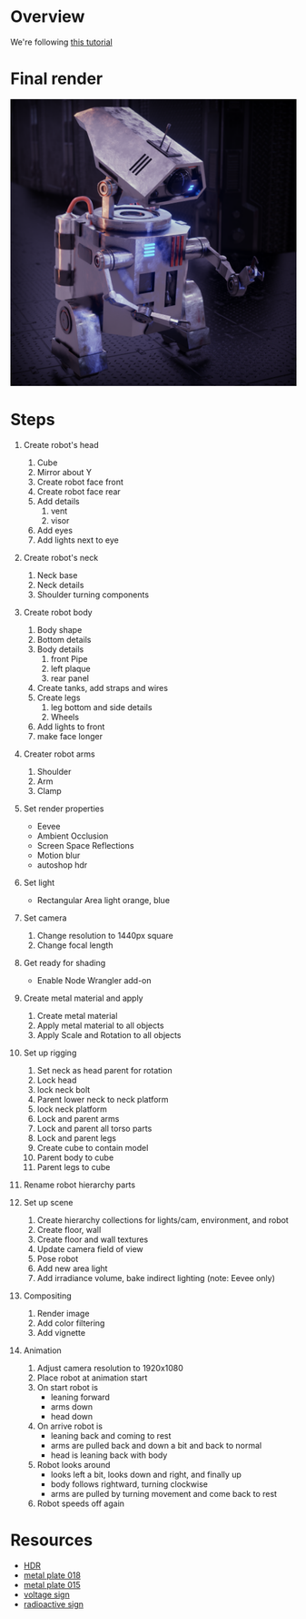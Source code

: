 # Overview

We're following [this tutorial](https://www.youtube.com/watch?v=9LMEUXPxl8g&list=PLsGl9GczcgBvuBDsj9dA1Aa_arhcJib-s&ab_channel=RyanKingArt)

# Final render

![render](./renders/final.png)

# Steps

1. Create robot's head
   1. Cube
   1. Mirror about Y
   1. Create robot face front
   1. Create robot face rear
   1. Add details
      1. vent
      1. visor
   1. Add eyes
   1. Add lights next to eye
1. Create robot's neck
   1. Neck base
   1. Neck details
   1. Shoulder turning components
1. Create robot body

   1. Body shape
   1. Bottom details
   1. Body details
      1. front Pipe
      1. left plaque
      1. rear panel
   1. Create tanks, add straps and wires
   1. Create legs
      1. leg bottom and side details
      1. Wheels
   1. Add lights to front
   1. make face longer

1. Creater robot arms
   1. Shoulder
   1. Arm
   1. Clamp
1. Set render properties
   - Eevee
   - Ambient Occlusion
   - Screen Space Reflections
   - Motion blur
   - autoshop hdr
1. Set light
   - Rectangular Area light orange, blue
1. Set camera
   1. Change resolution to 1440px square
   1. Change focal length
1. Get ready for shading
   - Enable Node Wrangler add-on
1. Create metal material and apply
   1. Create metal material
   1. Apply metal material to all objects
   1. Apply Scale and Rotation to all objects
1. Set up rigging
   1. Set neck as head parent for rotation
   1. Lock head
   1. lock neck bolt
   1. Parent lower neck to neck platform
   1. lock neck platform
   1. Lock and parent arms
   1. Lock and parent all torso parts
   1. Lock and parent legs
   1. Create cube to contain model
   1. Parent body to cube
   1. Parent legs to cube
1. Rename robot hierarchy parts
1. Set up scene
   1. Create hierarchy collections for lights/cam, environment, and robot
   1. Create floor, wall
   1. Create floor and wall textures
   1. Update camera field of view
   1. Pose robot
   1. Add new area light
   1. Add irradiance volume, bake indirect lighting (note: Eevee only)
1. Compositing
   1. Render image
   1. Add color filtering
   1. Add vignette
1. Animation
   1. Adjust camera resolution to 1920x1080
   1. Place robot at animation start
   1. On start robot is
      - leaning forward
      - arms down
      - head down
   1. On arrive robot is
      - leaning back and coming to rest
      - arms are pulled back and down a bit and back to normal
      - head is leaning back with body
   1. Robot looks around
      - looks left a bit, looks down and right, and finally up
      - body follows rightward, turning clockwise
      - arms are pulled by turning movement and come back to rest
   1. Robot speeds off again

# Resources

- [HDR](https://polyhaven.com/a/autoshop_01)
- [metal plate 018](https://3dtextures.me/2019/05/28/metal-plate-018/)
- [metal plate 015](https://3dtextures.me/2019/05/08/metal-plate-015/)
- [voltage sign](https://pixabay.com/vectors/high-voltage-sign-symbol-24145/)
- [radioactive sign](https://pixabay.com/vectors/nuclear-radioactivity-toxic-hazard-34997/)
